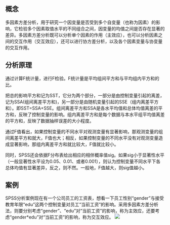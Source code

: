 ## 概念
多因素方差分析，用于研究一个因变量是否受到多个自变量（也称为因素）的影响，它检验多个因素取值水平的不同组合之间，因变量的均值之间是否存在显著的差异。多因素方差分析既可以分析单个因素的作用（主效应），也可以分析因素之间的交互作用（交互效应），还可以进行协方差分析，以及各个因素变量与协变量的交互作用。
## 分析原理
通过计算F统计量，进行F检验。F统计量是平均组间平方和与平均组内平方和的比。<br>

把总的影响平方和记为SST，它分为两个部分，一部分是由控制变量引起的离差，记为SSA(组间离差平方和)，另一部分是由随机变量引起的SSE（组内离差平方和）。即SST=SSA+SSE。组间离差平方和SSA是各水平均值和总体均值离差的平方和，反映了控制变量的影响。组内离差平方和是每个数据与本水平组平均值离差的平方和，反映了数据抽样误差的大小程度。<br>

通过F值看出，如果控制变量的不同水平对观测变量有显著影响，那观测变量的组间离差平方和就大，F值也大；相反，如果控制变量的不同水平没有对观测变量造成显著影响，那组内离差平方和就比较大，F值就比较小。<br>

同时，SPSS还会依据F分布表给出相应的相伴概率值sig。如果sig小于显著性水平（一般显著性水平设为0.05、0.01、或者0.001），则认为控制变量不同水平下各总体均值有显著差异，反之，则不然。一般地，F值越大，则sig值越小。<br>
## 案例
SPSS分析案例现在有一个公司员工的工资表，想看一下员工性别“gender”与接受教育年限“edu”这两个控制变量对员工“当前工资”的影响。采用多因素方差分析法，则要分别考虑“gender”、“edu”对“当前工资”的影响，称为主效应，还要考虑“gender*edu”对“当前工资”的影响，称为交互效应。
![](https://pic1.zhimg.com/80/v2-b370671e408445a8991086f64eebb3fc_hd.jpg)
